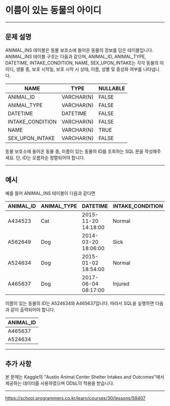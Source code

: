 # 이름이 있는 동물의 아이디

---

## 문제 설명

ANIMAL_INS 테이블은 동물 보호소에 들어온 동물의 정보를 담은 테이블입니다. ANIMAL_INS 테이블 구조는 다음과 같으며, ANIMAL_ID, ANIMAL_TYPE, DATETIME, INTAKE_CONDITION, NAME, SEX_UPON_INTAKE는 각각 동물의 아이디, 생물 종, 보호 시작일, 보호 시작 시 상태, 이름, 성별 및 중성화 여부를 나타냅니다.

| NAME             | TYPE        | NULLABLE |
|------------------|-------------|----------|
| ANIMAL_ID        | VARCHAR(N)  | FALSE    |
| ANIMAL_TYPE      | VARCHAR(N)  | FALSE    |
| DATETIME         | DATETIME    | FALSE    |
| INTAKE_CONDITION | VARCHAR(N)  | FALSE    |
| NAME             | VARCHAR(N)  | TRUE     |
| SEX_UPON_INTAKE  | VARCHAR(N)  | FALSE    |

동물 보호소에 들어온 동물 중, 이름이 있는 동물의 ID를 조회하는 SQL 문을 작성해주세요. 단, ID는 오름차순 정렬되어야 합니다.

---

## 예시

예를 들어 ANIMAL_INS 테이블이 다음과 같다면

| ANIMAL_ID | ANIMAL_TYPE | DATETIME            | INTAKE_CONDITION | NAME        | SEX_UPON_INTAKE   |
|-----------|-------------|---------------------|------------------|-------------|-------------------|
| A434523   | Cat         | 2015-11-20 14:18:00 | Normal           | NULL        | Spayed Female     |
| A562649   | Dog         | 2014-03-20 18:06:00 | Sick             | NULL        | Spayed Female     |
| A524634   | Dog         | 2015-01-02 18:54:00 | Normal           | *Belle      | Intact Female     |
| A465637   | Dog         | 2017-06-04 08:17:00 | Injured          | *Commander  | Neutered Male     |


이름이 있는 동물의 ID는 A524634와 A465637입니다. 따라서 SQL을 실행하면 다음과 같이 출력되어야 합니다.

| ANIMAL_ID |
|-----------|
| A465637   |
| A524634   |


---

## 추가 사항

본 문제는 Kaggle의 "Austin Animal Center Shelter Intakes and Outcomes"에서 제공하는 데이터를 사용하였으며 ODbL의 적용을 받습니다.

---

https://school.programmers.co.kr/learn/courses/30/lessons/59407
